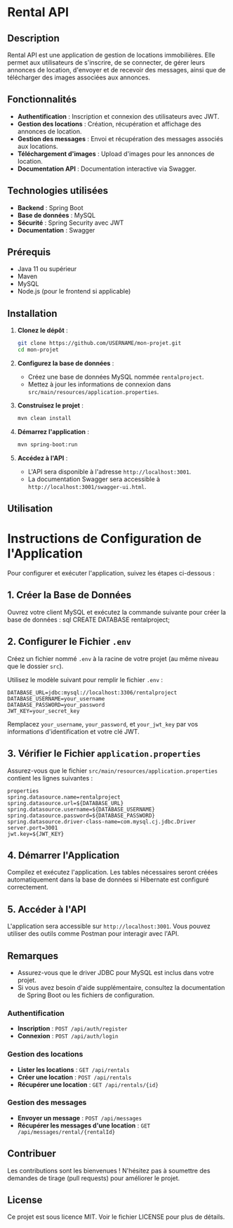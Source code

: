 # Rental API

## Description
Rental API est une application de gestion de locations immobilières. Elle permet aux utilisateurs de s'inscrire, de se connecter, de gérer leurs annonces de location, d'envoyer et de recevoir des messages, ainsi que de télécharger des images associées aux annonces.

## Fonctionnalités
- **Authentification** : Inscription et connexion des utilisateurs avec JWT.
- **Gestion des locations** : Création, récupération et affichage des annonces de location.
- **Gestion des messages** : Envoi et récupération des messages associés aux locations.
- **Téléchargement d'images** : Upload d'images pour les annonces de location.
- **Documentation API** : Documentation interactive via Swagger.

## Technologies utilisées
- **Backend** : Spring Boot
- **Base de données** : MySQL
- **Sécurité** : Spring Security avec JWT
- **Documentation** : Swagger

## Prérequis
- Java 11 ou supérieur
- Maven
- MySQL
- Node.js (pour le frontend si applicable)

## Installation

1. **Clonez le dépôt** :
   ```bash
   git clone https://github.com/USERNAME/mon-projet.git
   cd mon-projet
   ```

2. **Configurez la base de données** :
   - Créez une base de données MySQL nommée `rentalproject`.
   - Mettez à jour les informations de connexion dans `src/main/resources/application.properties`.

3. **Construisez le projet** :
   ```bash
   mvn clean install
   ```

4. **Démarrez l'application** :
   ```bash
   mvn spring-boot:run
   ```

5. **Accédez à l'API** :
   - L'API sera disponible à l'adresse `http://localhost:3001`.
   - La documentation Swagger sera accessible à `http://localhost:3001/swagger-ui.html`.

## Utilisation

# Instructions de Configuration de l'Application

Pour configurer et exécuter l'application, suivez les étapes ci-dessous :

## 1. Créer la Base de Données

Ouvrez votre client MySQL et exécutez la commande suivante pour créer la base de données :
sql
CREATE DATABASE rentalproject;

## 2. Configurer le Fichier `.env`

Créez un fichier nommé `.env` à la racine de votre projet (au même niveau que le dossier `src`).

Utilisez le modèle suivant pour remplir le fichier `.env` :

```
DATABASE_URL=jdbc:mysql://localhost:3306/rentalproject
DATABASE_USERNAME=your_username
DATABASE_PASSWORD=your_password
JWT_KEY=your_secret_key
```

Remplacez `your_username`, `your_password`, et `your_jwt_key` par vos informations d'identification et votre clé JWT.

## 3. Vérifier le Fichier `application.properties`

Assurez-vous que le fichier `src/main/resources/application.properties` contient les lignes suivantes :
```
properties
spring.datasource.name=rentalproject
spring.datasource.url=${DATABASE_URL}
spring.datasource.username=${DATABASE_USERNAME}
spring.datasource.password=${DATABASE_PASSWORD}
spring.datasource.driver-class-name=com.mysql.cj.jdbc.Driver
server.port=3001
jwt.key=${JWT_KEY}
```
## 4. Démarrer l'Application

Compilez et exécutez l'application. Les tables nécessaires seront créées automatiquement dans la base de données si Hibernate est configuré correctement.

## 5. Accéder à l'API

L'application sera accessible sur `http://localhost:3001`. Vous pouvez utiliser des outils comme Postman pour interagir avec l'API.

## Remarques

- Assurez-vous que le driver JDBC pour MySQL est inclus dans votre projet.
- Si vous avez besoin d'aide supplémentaire, consultez la documentation de Spring Boot ou les fichiers de configuration.

### Authentification
- **Inscription** : `POST /api/auth/register`
- **Connexion** : `POST /api/auth/login`

### Gestion des locations
- **Lister les locations** : `GET /api/rentals`
- **Créer une location** : `POST /api/rentals`
- **Récupérer une location** : `GET /api/rentals/{id}`

### Gestion des messages
- **Envoyer un message** : `POST /api/messages`
- **Récupérer les messages d'une location** : `GET /api/messages/rental/{rentalId}`

## Contribuer
Les contributions sont les bienvenues ! N'hésitez pas à soumettre des demandes de tirage (pull requests) pour améliorer le projet.

## License
Ce projet est sous licence MIT. Voir le fichier LICENSE pour plus de détails.
